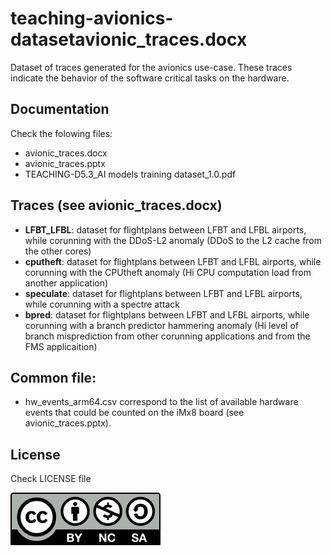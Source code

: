 # teaching-avionics-datasetavionic_traces.docx

Dataset of traces generated for the avionics use-case. These traces indicate the
behavior of the software critical tasks on the hardware.

## Documentation

Check the folowing files:
 * avionic_traces.docx
 * avionic_traces.pptx
 * TEACHING-D5.3_AI models training dataset_1.0.pdf

## Traces (see avionic_traces.docx)
 * **LFBT_LFBL**: dataset for flightplans between LFBT and LFBL airports, while corunning with the DDoS-L2 anomaly (DDoS to the L2 cache from the other cores)
 * **cputheft**: dataset for flightplans between LFBT and LFBL airports, while corunning with the CPUtheft anomaly (Hi CPU computation load from another application)
 * **speculate**: dataset for flightplans between LFBT and LFBL airports, while corunning with a spectre attack
 * **bpred**: dataset for flightplans between LFBT and LFBL airports, while  corunning with a branch predictor hammering anomaly (Hi level of branch misprediction from other corunning applications and from the FMS applicaition)

## Common file:
 * hw_events_arm64.csv correspond to the list of available hardware events that could be counted on the iMx8 board (see avionic_traces.pptx).

## License

Check LICENSE file

![BY-NC-SA](by-nc-sa.svg)
